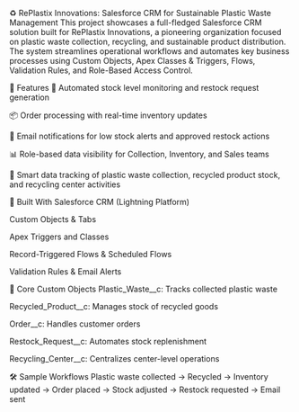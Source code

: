 ♻️ RePlastix Innovations: Salesforce CRM for Sustainable Plastic Waste Management
This project showcases a full-fledged Salesforce CRM solution built for RePlastix Innovations, a pioneering organization focused on plastic waste collection, recycling, and sustainable product distribution. The system streamlines operational workflows and automates key business processes using Custom Objects, Apex Classes & Triggers, Flows, Validation Rules, and Role-Based Access Control.

🚀 Features
🔄 Automated stock level monitoring and restock request generation

📦 Order processing with real-time inventory updates

🔔 Email notifications for low stock alerts and approved restock actions

📊 Role-based data visibility for Collection, Inventory, and Sales teams

🧠 Smart data tracking of plastic waste collection, recycled product stock, and recycling center activities

🧰 Built With
Salesforce CRM (Lightning Platform)

Custom Objects & Tabs

Apex Triggers and Classes

Record-Triggered Flows & Scheduled Flows

Validation Rules & Email Alerts

📂 Core Custom Objects
Plastic_Waste__c: Tracks collected plastic waste

Recycled_Product__c: Manages stock of recycled goods

Order__c: Handles customer orders

Restock_Request__c: Automates stock replenishment

Recycling_Center__c: Centralizes center-level operations

🛠 Sample Workflows
Plastic waste collected → Recycled → Inventory updated → Order placed → Stock adjusted → Restock requested → Email sent

